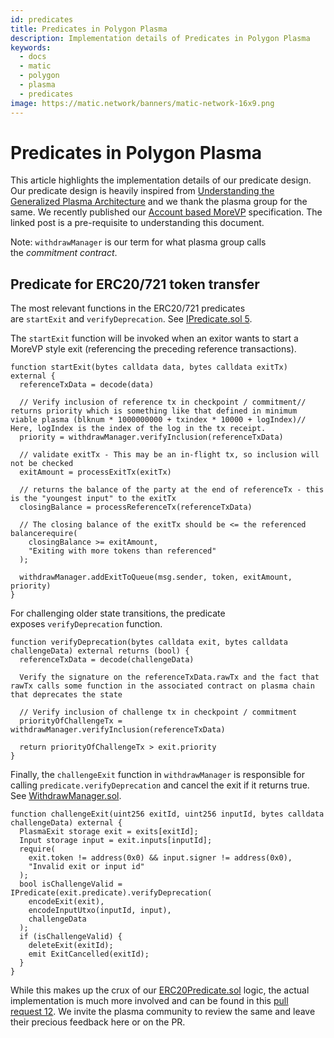 ```yaml
---
id: predicates
title: Predicates in Polygon Plasma
description: Implementation details of Predicates in Polygon Plasma
keywords:
  - docs
  - matic
  - polygon
  - plasma
  - predicates
image: https://matic.network/banners/matic-network-16x9.png 
---
```


# Predicates in Polygon Plasma

This article highlights the implementation details of our predicate design. Our predicate design is heavily inspired from [Understanding the Generalized Plasma Architecture](https://medium.com/plasma-group/plapps-and-predicates-understanding-the-generalized-plasma-architecture-fc171b25741) and we thank the plasma group for the same. We recently published our [Account based MoreVP](https://ethresear.ch/t/account-based-plasma-morevp/5480) specification. The linked post is a pre-requisite to understanding this document.

Note: `withdrawManager` is our term for what plasma group calls the *commitment contract*.

## Predicate for ERC20/721 token transfer

The most relevant functions in the ERC20/721 predicates are `startExit` and `verifyDeprecation`. See [IPredicate.sol 5](https://github.com/maticnetwork/contracts/blob/master/contracts/root/predicates/IPredicate.sol).

The `startExit` function will be invoked when an exitor wants to start a MoreVP style exit (referencing the preceding reference transactions).

```solidity
function startExit(bytes calldata data, bytes calldata exitTx) external {
  referenceTxData = decode(data)

  // Verify inclusion of reference tx in checkpoint / commitment// returns priority which is something like that defined in minimum viable plasma (blknum * 1000000000 + txindex * 10000 + logIndex)// Here, logIndex is the index of the log in the tx receipt.
  priority = withdrawManager.verifyInclusion(referenceTxData)

  // validate exitTx - This may be an in-flight tx, so inclusion will not be checked
  exitAmount = processExitTx(exitTx)

  // returns the balance of the party at the end of referenceTx - this is the "youngest input" to the exitTx
  closingBalance = processReferenceTx(referenceTxData)

  // The closing balance of the exitTx should be <= the referenced balancerequire(
    closingBalance >= exitAmount,
    "Exiting with more tokens than referenced"
  );

  withdrawManager.addExitToQueue(msg.sender, token, exitAmount, priority)
}
```

For challenging older state transitions, the predicate exposes `verifyDeprecation` function.

```solidity
function verifyDeprecation(bytes calldata exit, bytes calldata challengeData) external returns (bool) {
  referenceTxData = decode(challengeData)

  Verify the signature on the referenceTxData.rawTx and the fact that rawTx calls some function in the associated contract on plasma chain that deprecates the state

  // Verify inclusion of challenge tx in checkpoint / commitment
  priorityOfChallengeTx = withdrawManager.verifyInclusion(referenceTxData)

  return priorityOfChallengeTx > exit.priority
}
```

Finally, the `challengeExit` function in `withdrawManager` is responsible for calling `predicate.verifyDeprecation` and cancel the exit if it returns true. See [WithdrawManager.sol](https://github.com/maticnetwork/contracts/blob/master/contracts/root/withdrawManager/WithdrawManager.sol#L184).

```solidity
function challengeExit(uint256 exitId, uint256 inputId, bytes calldata challengeData) external {
  PlasmaExit storage exit = exits[exitId];
  Input storage input = exit.inputs[inputId];
  require(
    exit.token != address(0x0) && input.signer != address(0x0),
    "Invalid exit or input id"
  );
  bool isChallengeValid = IPredicate(exit.predicate).verifyDeprecation(
    encodeExit(exit),
    encodeInputUtxo(inputId, input),
    challengeData
  );
  if (isChallengeValid) {
    deleteExit(exitId);
    emit ExitCancelled(exitId);
  }
}
```

While this makes up the crux of our [ERC20Predicate.sol](https://github.com/maticnetwork/contracts/blob/master/contracts/root/predicates/ERC20Predicate.sol) logic, the actual implementation is much more involved and can be found in this [pull request 12](https://github.com/maticnetwork/contracts/pull/78). We invite the plasma community to review the same and leave their precious feedback here or on the PR.